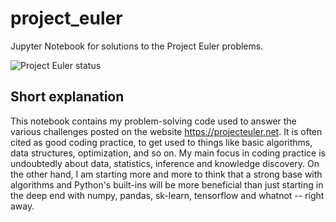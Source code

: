 # project_euler
Jupyter Notebook for solutions to the Project Euler problems.

![Project Euler status](https://projecteuler.net/profile/leblancfg.png)

## Short explanation
This notebook contains my problem-solving code used to answer the various challenges posted on the website https://projecteuler.net. It is often cited as good coding practice, to get used to things like basic algorithms, data structures, optimization, and so on. My main focus in coding practice is undoubtedly about data, statistics, inference and knowledge discovery. On the other hand, I am starting more and more to think that a strong base with algorithms and Python's built-ins will be more beneficial than just starting in the deep end with numpy, pandas, sk-learn, tensorflow and whatnot -- right away.
